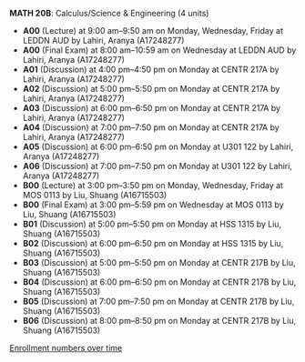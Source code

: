**MATH 20B**: Calculus/Science & Engineering (4 units)

- **A00** (Lecture) at 9:00 am–9:50 am on Monday, Wednesday, Friday at LEDDN AUD by Lahiri, Aranya (A17248277)
- **A00** (Final Exam) at 8:00 am–10:59 am on Wednesday at LEDDN AUD by Lahiri, Aranya (A17248277)
- **A01** (Discussion) at 4:00 pm–4:50 pm on Monday at CENTR 217A by Lahiri, Aranya (A17248277)
- **A02** (Discussion) at 5:00 pm–5:50 pm on Monday at CENTR 217A by Lahiri, Aranya (A17248277)
- **A03** (Discussion) at 6:00 pm–6:50 pm on Monday at CENTR 217A by Lahiri, Aranya (A17248277)
- **A04** (Discussion) at 7:00 pm–7:50 pm on Monday at CENTR 217A by Lahiri, Aranya (A17248277)
- **A05** (Discussion) at 6:00 pm–6:50 pm on Monday at U301 122 by Lahiri, Aranya (A17248277)
- **A06** (Discussion) at 7:00 pm–7:50 pm on Monday at U301 122 by Lahiri, Aranya (A17248277)
- **B00** (Lecture) at 3:00 pm–3:50 pm on Monday, Wednesday, Friday at MOS 0113 by Liu, Shuang (A16715503)
- **B00** (Final Exam) at 3:00 pm–5:59 pm on Wednesday at MOS 0113 by Liu, Shuang (A16715503)
- **B01** (Discussion) at 5:00 pm–5:50 pm on Monday at HSS 1315 by Liu, Shuang (A16715503)
- **B02** (Discussion) at 6:00 pm–6:50 pm on Monday at HSS 1315 by Liu, Shuang (A16715503)
- **B03** (Discussion) at 5:00 pm–5:50 pm on Monday at CENTR 217B by Liu, Shuang (A16715503)
- **B04** (Discussion) at 6:00 pm–6:50 pm on Monday at CENTR 217B by Liu, Shuang (A16715503)
- **B05** (Discussion) at 7:00 pm–7:50 pm on Monday at CENTR 217B by Liu, Shuang (A16715503)
- **B06** (Discussion) at 8:00 pm–8:50 pm on Monday at CENTR 217B by Liu, Shuang (A16715503)

[Enrollment numbers over time](./MATH20B.tsv)
